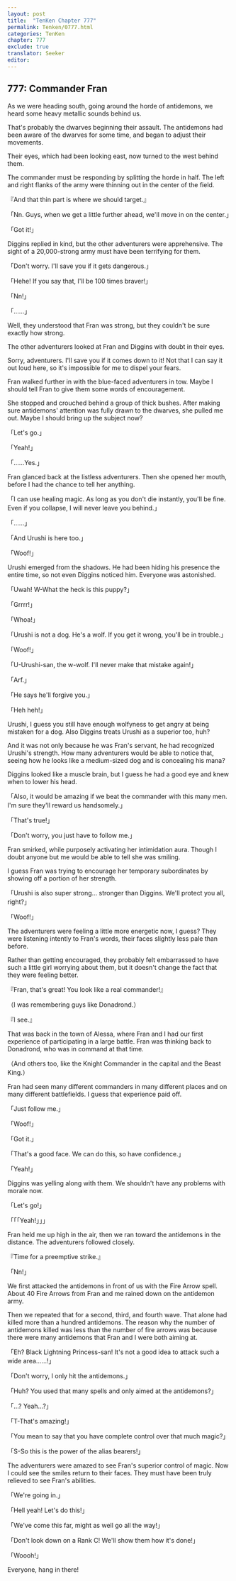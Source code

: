 ```yaml
---
layout: post
title:  "TenKen Chapter 777"
permalink: Tenken/0777.html
categories: TenKen
chapter: 777
exclude: true
translator: Seeker
editor: 
---
```

<h2>777: Commander Fran</h2>

As we were heading south, going around the horde of antidemons, we heard some heavy metallic sounds behind us.

That's probably the dwarves beginning their assault. The antidemons had been aware of the dwarves for some time, and began to adjust their movements.

Their eyes, which had been looking east, now turned to the west behind them.

The commander must be responding by splitting the horde in half. The left and right flanks of the army were thinning out in the center of the field.

『And that thin part is where we should target.』

「Nn. Guys, when we get a little further ahead, we'll move in on the center.」

「Got it!」

Diggins replied in kind, but the other adventurers were apprehensive. The sight of a 20,000-strong army must have been terrifying for them.

「Don't worry. I'll save you if it gets dangerous.」

「Hehe! If you say that, I'll be 100 times braver!」

「Nn!」

「……」

Well, they understood that Fran was strong, but they couldn't be sure exactly how strong.

The other adventurers looked at Fran and Diggins with doubt in their eyes.

Sorry, adventurers. I'll save you if it comes down to it! Not that I can say it out loud here, so it's impossible for me to dispel your fears.

Fran walked further in with the blue-faced adventurers in tow. Maybe I should tell Fran to give them some words of encouragement.

She stopped and crouched behind a group of thick bushes. After making sure antidemons' attention was fully drawn to the dwarves, she pulled me out. Maybe I should bring up the subject now?

「Let's go.」

「Yeah!」

「……Yes.」

Fran glanced back at the listless adventurers. Then she opened her mouth, before I had the chance to tell her anything.

「I can use healing magic. As long as you don't die instantly, you'll be fine. Even if you collapse, I will never leave you behind.」

「……」

「And Urushi is here too.」

「Woof!」

Urushi emerged from the shadows. He had been hiding his presence the entire time, so not even Diggins noticed him. Everyone was astonished.

「Uwah! W-What the heck is this puppy?」

「Grrrr!」

「Whoa!」

「Urushi is not a dog. He's a wolf. If you get it wrong, you'll be in trouble.」

「Woof!」

「U-Urushi-san, the w-wolf. I'll never make that mistake again!」

「Arf.」

「He says he'll forgive you.」

「Heh heh!」

Urushi, I guess you still have enough wolfyness to get angry at being mistaken for a dog. Also Diggins treats Urushi as a superior too, huh?

And it was not only because he was Fran's servant, he had recognized Urushi's strength. How many adventurers would be able to notice that, seeing how he looks like a medium-sized dog and is concealing his mana?

Diggins looked like a muscle brain, but I guess he had a good eye and knew when to lower his head.

「Also, it would be amazing if we beat the commander with this many men. I'm sure they'll reward us handsomely.」

「That's true!」

「Don't worry, you just have to follow me.」

Fran smirked, while purposely activating her intimidation aura. Though I doubt anyone but me would be able to tell she was smiling.

I guess Fran was trying to encourage her temporary subordinates by showing off a portion of her strength.

「Urushi is also super strong… stronger than Diggins. We'll protect you all, right?」

「Woof!」

The adventurers were feeling a little more energetic now, I guess? They were listening intently to Fran's words, their faces slightly less pale than before.

Rather than getting encouraged, they probably felt embarrassed to have such a little girl worrying about them, but it doesn't change the fact that they were feeling better.

『Fran, that's great! You look like a real commander!』

（I was remembering guys like Donadrond.）

『I see.』

That was back in the town of Alessa, where Fran and I had our first experience of participating in a large battle. Fran was thinking back to Donadrond, who was in command at that time.

（And others too, like the Knight Commander in the capital and the Beast King.）

Fran had seen many different commanders in many different places and on many different battlefields. I guess that experience paid off.

「Just follow me.」

「Woof!」

「Got it.」

「That's a good face. We can do this, so have confidence.」

「Yeah!」

Diggins was yelling along with them. We shouldn't have any problems with morale now.

「Let's go!」

「「「Yeah!」」」

Fran held me up high in the air, then we ran toward the antidemons in the distance. The adventurers followed closely.

『Time for a preemptive strike.』

「Nn!」

We first attacked the antidemons in front of us with the Fire Arrow spell. About 40 Fire Arrows from Fran and me rained down on the antidemon army.

Then we repeated that for a second, third, and fourth wave. That alone had killed more than a hundred antidemons. The reason why the number of antidemons killed was less than the number of fire arrows was because there were many antidemons that Fran and I were both aiming at.

「Eh? Black Lightning Princess-san! It's not a good idea to attack such a wide area……!」

「Don't worry, I only hit the antidemons.」

「Huh? You used that many spells and only aimed at the antidemons?」

「…? Yeah…?」

「T-That's amazing!」

「You mean to say that you have complete control over that much magic?」

「S-So this is the power of the alias bearers!」

The adventurers were amazed to see Fran's superior control of magic. Now I could see the smiles return to their faces. They must have been truly relieved to see Fran's abilities.

「We're going in.」

「Hell yeah! Let's do this!」

「We've come this far, might as well go all the way!」

「Don't look down on a Rank C! We'll show them how it's done!」

「Woooh!」

Everyone, hang in there!



